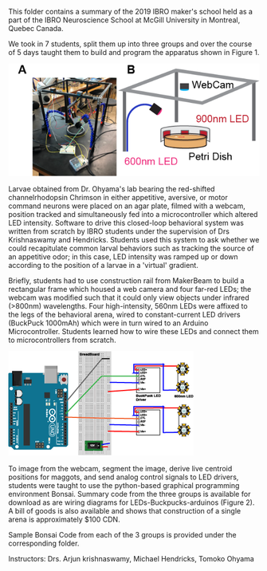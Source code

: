 


This folder contains a summary of the 2019 IBRO maker's school held as a part of the IBRO Neuroscience School at McGill University in Montreal, Quebec Canada.

We took in 7 students, split them up into three groups and over the course of 5 days taught them to build and program the apparatus shown in Figure 1.

 ![Figure 1](Figure1.bmp)

Larvae obtained from Dr. Ohyama's lab bearing the red-shifted channelrhodopsin Chrimson in either appetitive, aversive, or motor command neurons were placed on an agar plate, filmed with a webcam, position tracked and simultaneously fed into a microcontroller which altered LED intensity. Software to drive this closed-loop behavioral system was written from scratch by IBRO students under the supervision of Drs Krishnaswamy and Hendricks. Students used this system to ask whether we could recapitulate common larval behaviors such as tracking the source of an appetitive odor; in this case, LED intensity was ramped up or down according to the position of a larvae in a 'virtual' gradient.

Briefly, students had to use construction rail from MakerBeam to build a rectangular frame which housed a web camera and four far-red LEDs; the webcam was modified such that it could only view objects under infrared (>800nm) wavelengths. Four high-intensity, 560nm LEDs were affixed to the legs of the behavioral arena, wired to constant-current LED drivers (BuckPuck 1000mAh) which were in turn wired to an Arduino Microcontroller. Students learned how to wire these LEDs and connect them to microcontrollers from scratch.

![Figure 2](schematicFigure.bmp)

 To image from the webcam, segment the image, derive live centroid positions for maggots, and send analog control signals to LED drivers, students were taught to use the python-based graphical programming environment Bonsai. Summary code from the three groups is available for download as are wiring diagrams for LEDs-Buckpucks-arduinos (Figure 2). A bill of goods is also available and shows that construction of a single arena is approximately $100 CDN. 
  
Sample Bonsai Code from each of the 3 groups is provided under the corresponding folder.

Instructors: Drs. Arjun krishnaswamy, Michael Hendricks, Tomoko Ohyama